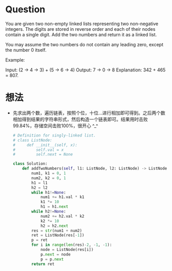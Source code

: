 # Question
You are given two non-empty linked lists representing two non-negative integers. The digits are stored in reverse order and each of their nodes contain a single digit. Add the two numbers and return it as a linked list.

You may assume the two numbers do not contain any leading zero, except the number 0 itself.

Example:

Input: (2 -> 4 -> 3) + (5 -> 6 -> 4)
Output: 7 -> 0 -> 8
Explanation: 342 + 465 = 807.

# 想法
* 先求出两个数，遍历链表，按照个位，十位...进行相加即可得到。之后两个数相加得到结果的字符串形式，然后构造一个链表即可。结果用时击败99.84%，存储空间击败100%，很开心 \^_\^

    ```python
    # Definition for singly-linked list.
    # class ListNode:
    #     def __init__(self, x):
    #         self.val = x
    #         self.next = None

    class Solution:
        def addTwoNumbers(self, l1: ListNode, l2: ListNode) -> ListNode:
            num1, k1 = 0, 1
            num2, k2 = 0, 1
            h1 = l1
            h2 = l2
            while h1!=None:
                num1 += h1.val * k1
                k1 *= 10
                h1 = h1.next
            while h2!=None:
                num2 += h2.val * k2
                k2 *= 10
                h2 = h2.next
            res = str(num1 + num2)
            ret = ListNode(res[-1])
            p = ret
            for i in range(len(res)-2, -1, -1):
                node = ListNode(res[i])
                p.next = node
                p = p.next
            return ret
            
            
    ```
